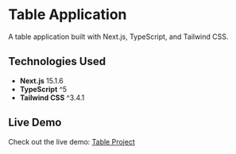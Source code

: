 # Table Application

A table application built with Next.js, TypeScript, and Tailwind CSS.

## Technologies Used

- **Next.js** 15.1.6  
- **TypeScript** ^5  
- **Tailwind CSS** ^3.4.1  

## Live Demo

Check out the live demo: [Table Project](table-project-swart.vercel.app)
